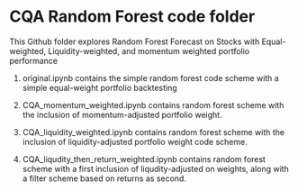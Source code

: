 # CQA Random Forest code folder
This Github folder explores Random Forest Forecast on Stocks with Equal-weighted, Liquidity-weighted, and momentum weighted portfolio performance

1. original.ipynb contains the simple random forest code scheme with a simple equal-weight portfolio backtesting 

2. CQA_momentum_weighted.ipynb contains random forest scheme with the inclusion of momentum-adjusted portfolio weight.

3. CQA_liquidity_weighted.ipynb contains random forest scheme with the inclusion of liquidity-adjusted portfolio weight code scheme.

4. CQA_liqudity_then_return_weighted.ipynb contains random forest scheme with a first inclusion of liqudity-adjusted on weights, along with a filter scheme based on returns as second.
